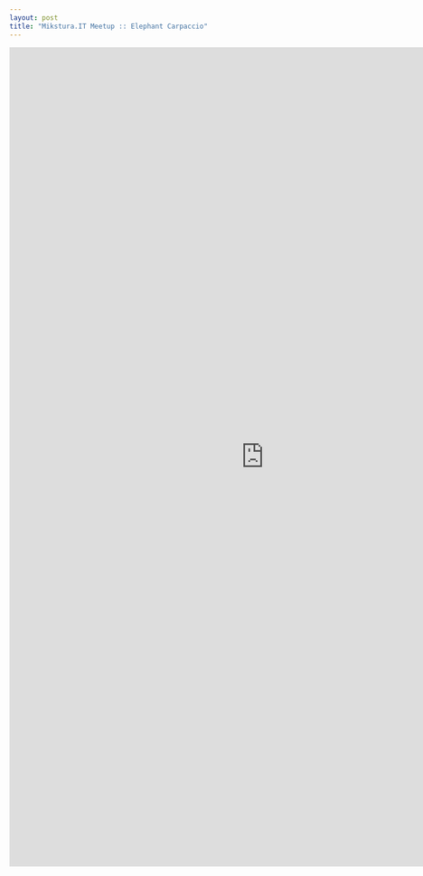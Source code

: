 ```yaml
---
layout: post
title: "Mikstura.IT Meetup :: Elephant Carpaccio"
---
```

<div id="photos"></div>
<iframe src="http://embedsocial.com/facebook_album/album_photos/782496441834860" width="900" height="1450" frameborder="0" scrolling="no" marginheight="0"  marginwidth="0"></iframe>


